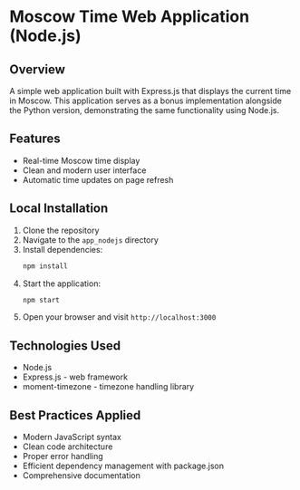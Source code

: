 # Moscow Time Web Application (Node.js)

## Overview
A simple web application built with Express.js that displays the current time in Moscow. This application serves as a bonus implementation alongside the Python version, demonstrating the same functionality using Node.js.

## Features
- Real-time Moscow time display
- Clean and modern user interface
- Automatic time updates on page refresh

## Local Installation

1. Clone the repository
2. Navigate to the `app_nodejs` directory
3. Install dependencies:
   ```bash
   npm install
   ```
4. Start the application:
   ```bash
   npm start
   ```
5. Open your browser and visit `http://localhost:3000`

## Technologies Used
- Node.js
- Express.js - web framework
- moment-timezone - timezone handling library

## Best Practices Applied
- Modern JavaScript syntax
- Clean code architecture
- Proper error handling
- Efficient dependency management with package.json
- Comprehensive documentation
